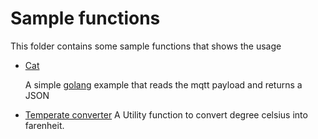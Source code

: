 # Sample functions

This folder contains some sample functions that shows the usage

- [Cat](./gocat)

    A simple [golang](golang.org) example that reads the mqtt payload and returns a JSON

- [Temperate converter](./temp_coverter)
    A Utility function to convert degree celsius into farenheit.
